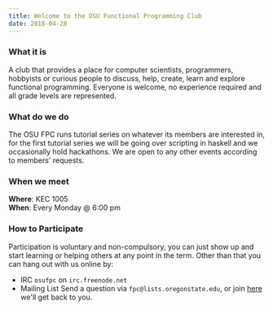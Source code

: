```yaml
---
title: Welcome to the OSU Functional Programming Club
date: 2018-04-28
---
```



### What it is
A club that provides a place for computer scientists, programmers, hobbyists or
curious people to discuss, help, create, learn and explore functional
programming. Everyone is welcome, no experience required and all grade levels
are represented.

### What do we do
The OSU FPC runs tutorial series on whatever its members are interested in, for
the first tutorial series we will be going over scripting in haskell and we
occasionally hold hackathons. We are open to any other events according to
members' requests.

### When we meet
**Where**: KEC 1005<br/>
**When**: Every Monday @ 6:00 pm

### How to Participate
Participation is voluntary and non-compulsory, you can just show up and start
learning or helping others at any point in the term. Other than that you can
hang out with us online by:

  * IRC
    `osufpc` on `irc.freenode.net`
  * Mailing List
    Send a question via `fpc@lists.oregonstate.edu`, or join
    [here](https://lists.oregonstate.edu/mailman/listinfo/fpc) we'll get back to
    you.
